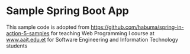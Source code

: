# Sample Spring Boot App
This sample code is adopted from https://github.com/habuma/spring-in-action-5-samples for teaching Web Programming I course at www.aait.edu.et for Software Engineering and Information Technology students

